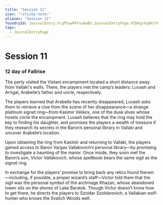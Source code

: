 ```yaml
---
title: "Session 11"
icon: ":sticky-note:"
aliases: "Session 11"
foundryId: JournalEntry.VcqP5uwPFFvu8wBS.JournalEntryPage.PIbkgrkyBkY7H40K
tags:
  - JournalEntryPage
---
```


# Session 11
### 12 day of Fallrise

The party visited the Vistani encampment located a short distance away from Vallaki's walls. There, the players met the camp’s leaders: Luvash and Arrigal, Arabelle’s father and uncle, respectively.

The players learned that Arabelle has recently disappeared, Luvash asks them to retrieve a clue from the scene of her disappearance—a strange platinum signet ring—from Kasimir Velikov, one of the dusk elves whose hovels circle the encampment. Luvash believes that the ring may hold the key to finding his daughter, and promises the players a wealth of treasure if they research its secrets in the Baron’s personal library in Vallaki and uncover Arabelle’s location.

Upon obtaining the ring from Kasimir and returning to Vallaki, the players gained access to Baron Vargas Vallakovich’s personal library—by promising to investigate a haunting of the manor. Once inside, they soon met the Baron’s son, Victor Vallakovich, whose spellbook bears the same sigil as the signet ring.

In exchange for the players’ promise to bring back any relics found therein—including, if possible, a proper wizard’s staff—Victor told them that the sigil was the personal symbol of the archmage Khazan, whose abandoned tower sits on the shores of Lake Baratok. Though Victor doesn’t know how to get there, he directs the players to Szoldar Szoldarovich, a Vallakian wolf-hunter who knows the Svalich Woods well.